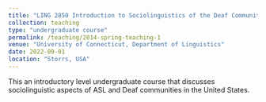 ```yaml
---
title: "LING 2850 Introduction to Sociolinguistics of the Deaf Community"
collection: teaching
type: "undergraduate course"
permalink: /teaching/2014-spring-teaching-1
venue: "University of Connecticut, Department of Linguistics"
date: 2022-09-01
location: "Storrs, USA"
---
```


This an introductory level undergraduate course that discusses sociolinguistic aspects of ASL and Deaf communities in the United States.

